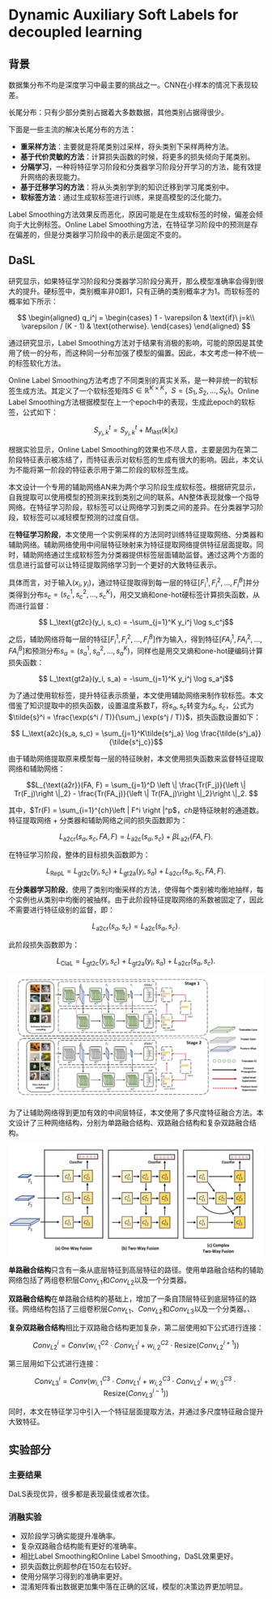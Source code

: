 # Dynamic Auxiliary Soft Labels for decoupled learning

## 背景

数据集分布不均是深度学习中最主要的挑战之一。CNN在小样本的情况下表现较差。

长尾分布：只有少部分类别占据着大多数数据，其他类别占据得很少。

下面是一些主流的解决长尾分布的方法：

- **重采样方法**：主要就是将尾类别过采样，将头类别下采样两种方法。
- **基于代价灵敏的方法**：计算损失函数的时候，将更多的损失倾向于尾类别。
- **分隔学习**，一种将特征学习阶段和分类器学习阶段分开学习的方法，能有效提升网络的表现能力。
- **基于迁移学习的方法**：将从头类别学到的知识迁移到学习尾类别中。
- **软标签方法**：通过生成软标签进行训练，来提高模型的泛化能力。

Label Smoothing方法效果反而恶化，原因可能是在生成软标签的时候，偏差会倾向于大比例标签。Online Label Smoothing方法，在特征学习阶段中的预测是存在偏差的，但是分类器学习阶段中的表示是固定不变的。

## DaSL

研究显示，如果特征学习阶段和分类器学习阶段分离开，那么模型准确率会得到很大的提升。硬标签中，类别概率非0即1，只有正确的类别概率才为1。而软标签的概率如下所示：

$$
\begin{aligned}
q_i^j = \begin{cases}
1 - \varepsilon & \text{if}\ j=k\\
\varepsilon / (K - 1) & \text{otherwise}.
\end{cases}
\end{aligned}
$$

通过研究显示，Label Smoothing方法对于结果有消极的影响，可能的原因是其使用了统一的分布，而这种同一分布加强了模型的偏置。因此，本文考虑一种不统一的标签软化方法。

Online Label Smoothing方法考虑了不同类别的真实关系，是一种非统一的软标签生成方法。其定义了一个软标签矩阵$S \in \mathbb{R}^{K \times K}$，$S = \left \{ S_1, S_2, \dots, S_K\right \}$。Online Label Smoothing方法根据模型在上一个epoch中的表现，生成此epoch的软标签，公式如下：

$$S^t_{y_i, k} = S^t_{y_i, k} + M_{\text{last}}(k | x_i)$$

根据实验显示，Online Label Smoothing的效果也不尽人意，主要是因为在第二阶段特征表示被冻结了，而特征表示对软标签的生成有很大的影响。因此，本文认为不能将第一阶段的特征表示用于第二阶段的软标签生成。

本文设计一个专用的辅助网络AN来为两个学习阶段生成软标签。根据研究显示，自我提取可以使用模型的预测来找到类别之间的联系。AN整体表现就像一个指导网络。在特征学习阶段，软标签可以让网络学习到类之间的差异。在分类器学习阶段，软标签可以减轻模型预测的过度自信。

在**特征学习阶段**，本文使用一个实例采样的方法同时训练特征提取网络、分类器和辅助网络。辅助网络使用中间层特征映射来为特征提取网络提供特征层面提取。同时，辅助网络通过生成软标签为分类器提供标签层面辅助监督。通过这两个方面的信息进行监督可以让特征提取网络学习到一个更好的大致特征表示。

具体而言，对于输入$(x_i, y_i)$，通过特征提取得到每一层的特征$\left [F_i^1, F_i^2, \dots, F_i^B\right ]$并分类得到分布$s_c = (s_c^1, s_c^2, \dots, s_c^K)$，用交叉熵和one-hot硬标签计算损失函数，从而进行监督：

$$ L_\text{gt2c}(y_i, s_c) = -\sum_{j=1}^K y_i^j \log s_c^j$$

之后，辅助网络将每一层的特征$\left [F_i^1, F_i^2, \dots, F_i^B\right ]$作为输入，得到特征$\left [FA_i^1, FA_i^2, \dots, FA_i^B\right ]$和预测分布$s_a = (s_a^1, s_a^2, \dots, s_a^K)$，同样也是用交叉熵和one-hot硬编码计算损失函数：

$$ L_\text{gt2a}(y_i, s_a) = -\sum_{j=1}^K y_i^j \log s_a^j$$

为了通过使用软标签，提升特征表示质量，本文使用辅助网络来制作软标签。本文借鉴了知识提取中的损失函数，设置温度系数$T$，将$s_a, s_c$转变为$\tilde{s}_a, \tilde{s}_c$，公式为$\tilde{s}^i = \frac{\exp(s^i / T)}{\sum_j \exp(s^j / T)}$，损失函数设置如下：

$$ L_\text{a2c}(s_a, s_c) = \sum_{j=1}^K\tilde{s^j_a} \log \frac{\tilde{s^j_a}}{\tilde{s^j_c}}$$

由于辅助网络提取原来模型每一层的特征映射，本文使用损失函数来监督特征提取网络和辅助网络：

$$L_{\text{a2r}}(FA, F) = \sum_{j=1}^D \left \|  \frac{Tr(F_j)}{\left \| Tr(F_j)\right \|_2} - \frac{Tr(FA_j)}{\left \| Tr(FA_j)\right \|_2}\right \|_2. $$

其中，$Tr(F) = \sum_{i=1}^{ch}\left | F^i \right |^p$，$ch$是特征映射的通道数。特征提取网络 + 分类器和辅助网络之间的损失函数即为：

$$L_{\text{a2cr}}(s_a, s_c, FA, F) = L_\text{a2c}(s_a, s_c) + \beta L_\text{a2r}(FA, F).$$

在特征学习阶段，整体的目标损失函数即为：

$$L_{\text{RepL}} = L_\text{gt2c}(y_i, s_c) + L_\text{gt2a}(y_i, s_a) + L_{\text{a2cr}}(s_a, s_c, FA, F).$$

在**分类器学习阶段**，使用了类别均衡采样的方法，使得每个类别被均衡地抽样，每个实例也从类别中均衡的被抽样。由于此阶段特征提取网络的系数被固定了，因此不需要进行特征级别的监督，即：

$$L_{\text{a2cr}}(s_a, s_c) = L_\text{a2c}(s_a, s_c).$$

此阶段损失函数即为：

$$L_{\text{ClaL}} = L_\text{gt2c}(y_i, s_c) + L_\text{gt2a}(y_i, s_a) + L_{\text{a2cr}}(s_a, s_c).$$

![Fig1](./fig/DaSL.png)

为了让辅助网络得到更加有效的中间层特征，本文使用了多尺度特征融合方法。本文设计了三种网络结构，分别为单路融合结构、双路融合结构和复杂双路融合结构。

![Fig2](./fig/Auxiliary%20Network%20Fusion.png)

**单路融合结构**只含有一条从底层特征到高层特征的路径。使用单路融合结构的辅助网络包括了两组卷积层$Conv_{L1}$和$Conv_{L2}$以及一个分类器。

**双路融合结构**在单路融合结构的基础上，增加了一条自顶层特征到底层特征的路径。网络结构包括了三组卷积层$Conv_{L1}$、$Conv_{L2}$和$Conv_{L3}$以及一个分类器。、

**复杂双路融合结构**相比于双路融合结构更加复杂，第二层使用如下公式进行连接：

$$Conv_{L2}^i = Conv\left (w_{i, 1}^{C2} \cdot Conv_{L1}^i+ w_{i, 2}^{C2}\cdot \text{Resize}(Conv_{L2}^{i+1})\right )$$

第三层用如下公式进行连接：

$$Conv_{L3}^i = Conv\left (w_{i, 1}^{C3} \cdot Conv_{L1}^i+ w_{i, 2}^{C3}\cdot Conv_{L2}^i + w_{i, 3}^{C3}\cdot\text{Resize}(Conv_{L3}^{i-1})\right )$$

同时，本文在特征学习中引入一个特征层面提取方法，并通过多尺度特征融合提升大致特征。

## 实验部分

### 主要结果

DaLS表现优异，很多都是表现最佳或者次佳。

### 消融实验

- 双阶段学习确实能提升准确率。
- 复杂双路融合结构能有更好的准确率。
- 相比Label Smoothing和Online Label Smoothing，DaSL效果更好。
- 损失函数比例超参$\beta$在150左右较好。
- 使用分隔学习得到的准确率更好。
- 混淆矩阵看出数据更加集中落在正确的区域，模型的决策边界更加明显。
